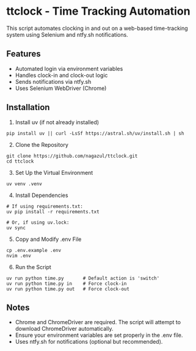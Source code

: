 # ttclock - Time Tracking Automation

This script automates clocking in and out on a web-based time-tracking system using Selenium and ntfy.sh notifications.

## Features

 - Automated login via environment variables
 - Handles clock-in and clock-out logic
 - Sends notifications via ntfy.sh
 - Uses Selenium WebDriver (Chrome)

## Installation

1. Install uv (if not already installed)
```
pip install uv || curl -LsSf https://astral.sh/uv/install.sh | sh
```

2. Clone the Repository
```
git clone https://github.com/nagazul/ttclock.git
cd ttclock
```
3. Set Up the Virtual Environment
```
uv venv .venv
```
4. Install Dependencies
```
# If using requirements.txt:
uv pip install -r requirements.txt

# Or, if using uv.lock:
uv sync
```

5. Copy and Modify .env File
```
cp .env.example .env
nvim .env
```

6. Run the Script
```
uv run python time.py       # Default action is 'switch'
uv run python time.py in    # Force clock-in
uv run python time.py out   # Force clock-out
```

## Notes

 - Chrome and ChromeDriver are required. The script will attempt to download ChromeDriver automatically.
 - Ensure your environment variables are set properly in the .env file.
 - Uses ntfy.sh for notifications (optional but recommended).
